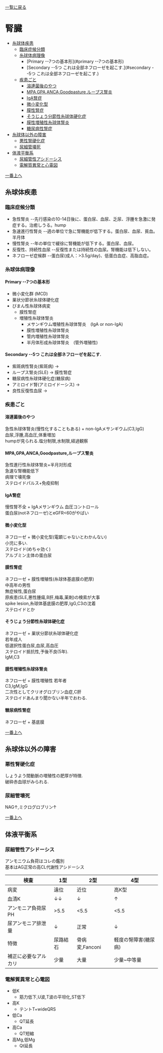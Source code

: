 [一覧に戻る](../README.md)

# 腎臓

* [糸球体疾患](#糸球体疾患)
    * [臨床症候分類](#臨床症候分類)
    * [糸球体病理像](#糸球体病理像)
        * [Primary --7つの基本形](#primary --7つの基本形)
        * [Secondary --5つ  これは全部ネフローゼを起こす.](#secondary --5つ  これは全部ネフローゼを起こす.)
    * [疾患ごと](#疾患ごと)
        * [溶連菌後のやつ](#溶連菌後のやつ)
        * [MPA,GPA,ANCA,Goodpasture,ループス腎炎](#mpa,gpa,anca,goodpasture,ループス腎炎)
        * [IgA腎症](#iga腎症)
        * [微小変化型](#微小変化型)
        * [膜性腎症](#膜性腎症)
        * [そうじょう分節性糸球体硬化症](#そうじょう分節性糸球体硬化症)
        * [膜性増殖性糸球体腎炎](#膜性増殖性糸球体腎炎)
        * [糖尿病性腎症](#糖尿病性腎症)
* [糸球体以外の障害](#糸球体以外の障害)
    * [悪性腎硬化症](#悪性腎硬化症)
    * [尿細管壊死](#尿細管壊死)
* [体液平衡系](#体液平衡系)
    * [尿細管性アシドーシス](#尿細管性アシドーシス)
    * [電解質異常と心電図](#電解質異常と心電図)


[一番上へ](#腎臓)
## 糸球体疾患
### 臨床症候分類
* 急性腎炎	--先行感染の10-14日後に、蛋白尿、血尿、乏尿、浮腫を急激に発症する。治癒しうる。hump
* 急速進行性腎炎	--週の単位で急に腎機能が低下する。蛋白尿、血尿、貧血。半月体
* 慢性腎炎	--年の単位で緩徐に腎機能が低下する。蛋白尿、血尿。
* 反復性、持続性血尿	--反復性または持続性の血尿。腎機能は低下しない。
* ネフローゼ症候群	--蛋白尿(成人：>3.5g/day)、低蛋白血症、高脂血症。

### 糸球体病理像
#### Primary --7つの基本形
* 微小変化群 (MCD)
* 巣状分節状糸球体硬化症
* びまん性糸球体病変
    * 膜性腎症
    * 増殖性糸球体腎炎
        * メサンギウム増殖性糸球体腎炎　(IgA or non-IgA)
        * 膜性増殖性糸球体腎炎
        * 管内増殖性糸球体腎炎
        * 半月体形成糸球体腎炎　(管外増殖性)
#### Secondary --5つ  これは全部ネフローゼを起こす.
* 紫斑病性腎炎(紫斑病) → 
* ループス腎炎(SLE) → 膜性腎症
* 糖尿病性糸球体硬化症(糖尿病) 
* アミロイド腎(アミロイドーシス) →
* 良性反復性血尿 →

### 疾患ごと
#### 溶連菌後のやつ
急性糸球体腎炎(慢性化することもある) + non-IgAメサンギウム(C3,IgG)  
血尿,浮腫,高血圧,体重増加  
humpが見られる.塩分制限,水制限,経過観察
#### MPA,GPA,ANCA,Goodpasture,ループス腎炎
急性進行性糸球体腎炎+半月対形成  
急速な腎機能低下  
病理で壊死像  
ステロイドパルス+免疫抑制
#### IgA腎症
慢性腎不全 + IgAメサンギウム
血圧コントロール  
蛋白尿(notネフローゼ)とeGFR<60がやばい  
#### 微小変化型
ネフローゼ + 微小変化型(電顕じゃないとわかんない)  
小児に多い.  
ステロイド(めちゃ効く)  
アルブミン主体の蛋白尿  
#### 膜性腎症
ネフローゼ + 膜性増殖性(糸球体基底膜の肥厚)  
中高年の男性  
無症候性,蛋白尿  
原疾患(SLE,悪性腫瘍,B肝,梅毒,薬剤)の検索が大事  
spike lesion,糸球体基底膜の肥厚,IgG,C3の沈着  
ステロイドとか  
#### そうじょう分節性糸球体硬化症
ネフローゼ + 巣状分節状糸球体硬化症  
若年成人  
低選択性蛋白尿,血尿,高血圧  
ステロイド抵抗性,予後不良(5年).  
IgM,C3  
#### 膜性増殖性糸球体腎炎
ネフローゼ + 膜性増殖性
若年者  
C3,IgM,IgG  
二次性としてクリオグロブリン血症,C肝  
ステロイドあんまり聞かない半年でおわる.
#### 糖尿病性腎症
ネフローゼ + 基底膜

[一番上へ](#腎臓)
## 糸球体以外の障害
### 悪性腎硬化症
しょうよう間動脈の増殖性の肥厚が特徴.  
破砕赤血球がみられる.  
### 尿細管壊死
NAG↑,ミクログロブリン↑



[一番上へ](#腎臓)
## 体液平衡系
### 尿細管性アシドーシス
アンモニウム負荷はコレの鑑別  
基本はAG正常の高CL代謝性アシドーシス   

|         検査         |   1型    |      2型       |         4型          |
| -------------------- | -------- | -------------- | -------------------- |
| 病変                 | 遠位     | 近位           | 高K型                |
| 血清K                | ↓↓       | ↓              | ↑                    |
| アンモニア負荷尿PH   | >5.5     | <5.5           | <5.5                 |
| 尿アンモニア排泄量   | ↓        | 正常           | ↓                    |
| 特徴                 | 尿路結石 | 骨病変,Fanconi | 軽度の腎障害(糖尿病) |
| 補正に必要なアルカリ | 少量     | 大量           | 少量~中等量          |

### 電解質異常と心電図
* 低K
    * 筋力低下,U波,T波の平坦化,ST低下
* 高K
    * テントT+wideQRS
* 低Ca
    * QT延長
* 高Ca
    * QT短縮
* 高Mg,低Mg
    * Qt延長
